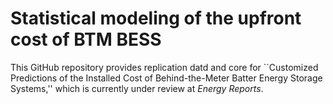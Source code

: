 # Statistical modeling of the upfront cost of BTM BESS

This GitHub repository provides replication datd and core for ``Customized Predictions of the Installed Cost of Behind-the-Meter Batter Energy Storage Systems,'' which is currently under review at *Energy Reports*.
